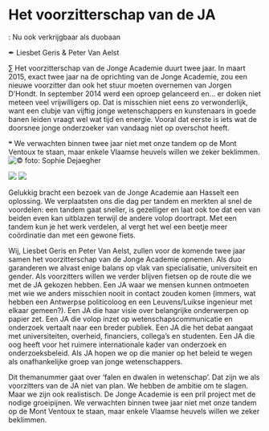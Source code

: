 # Het voorzitterschap van de JA
: Nu ook verkrijgbaar als duobaan

✒ Liesbet Geris & Peter Van Aelst

∑ Het voorzitterschap van de Jonge Academie duurt twee jaar. In maart 2015, exact twee jaar na de oprichting van de Jonge Academie, zou een nieuwe voorzitter dan ook het stuur moeten overnemen van Jorgen D’Hondt. In september 2014 werd een oproep gelanceerd en… er doken niet meteen veel vrijwilligers op. Dat is misschien niet eens zo verwonderlijk, want een clubje van vijftig jonge wetenschappers en kunstenaars in goede banen leiden vraagt wel wat tijd en energie. Vooral dat eerste is iets wat de doorsnee jonge onderzoeker van vandaag niet op overschot heeft.

❝ We verwachten binnen twee jaar niet met onze tandem op de Mont Ventoux te staan, maar enkele Vlaamse heuvels willen we zeker beklimmen. ![](tandem.jpg#x0y20 "© foto: Sophie Dejaegher")

![](Liesbet.jpg)
![](Peter.jpg)

Gelukkig bracht een bezoek van de Jonge Academie aan Hasselt een oplossing. We verplaatsten ons die dag per tandem en merkten al snel de voordelen: een tandem gaat sneller, is gezelliger en laat ook toe dat een van beiden even kan uitblazen terwijl de andere volop doortrapt. Met een tandem kun je het werk verdelen, al vergt het wel een beetje meer coördinatie dan met een gewone fiets.

Wij, Liesbet Geris en Peter Van Aelst, zullen voor de komende twee jaar samen het voorzitterschap van de Jonge Academie opnemen. Als duo garanderen we alvast enige balans op vlak van specialisatie, universiteit en gender. Als voorzitters willen we verder blijven fietsen op de route die we met de JA gekozen hebben. Een JA waar we mensen kunnen ontmoeten met wie we anders misschien nooit in contact zouden komen (immers, wat hebben een Antwerpse politicoloog en een Leuvens/Luikse ingenieur met elkaar gemeen?). Een JA die haar visie over belangrijke onderwerpen op papier zet. Een JA die volop inzet op wetenschapscommunicatie en onderzoek vertaalt naar een breder publiek. Een JA die het debat aangaat met universiteiten, overheid, financiers, collega’s en studenten. Een JA die oog heeft voor het ruimere internationale kader van onderzoek en onderzoeksbeleid. Als JA hopen we op die manier op het beleid te wegen als onafhankelijke groep van jonge wetenschappers.

Dit themanummer gaat over ‘falen en dwalen in wetenschap’. Dat zijn we als voorzitters van de JA niet van plan. We hebben de ambitie om te slagen. Maar we zijn ook realistisch. De Jonge Academie is een pril project met de nodige groeipijnen. We verwachten binnen twee jaar niet met onze tandem op de Mont Ventoux te staan, maar enkele Vlaamse heuvels willen we zeker beklimmen.
